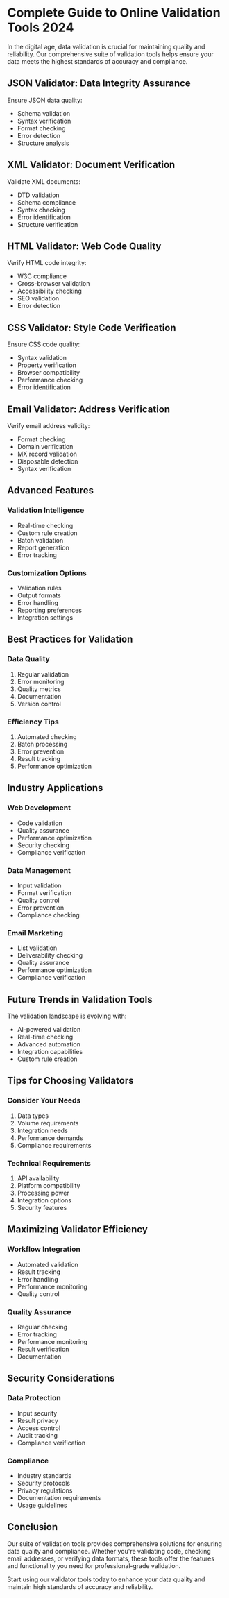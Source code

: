 # Complete Guide to Online Validation Tools 2024

In the digital age, data validation is crucial for maintaining quality and reliability. Our comprehensive suite of validation tools helps ensure your data meets the highest standards of accuracy and compliance.

## JSON Validator: Data Integrity Assurance

Ensure JSON data quality:

- Schema validation
- Syntax verification
- Format checking
- Error detection
- Structure analysis

## XML Validator: Document Verification

Validate XML documents:

- DTD validation
- Schema compliance
- Syntax checking
- Error identification
- Structure verification

## HTML Validator: Web Code Quality

Verify HTML code integrity:

- W3C compliance
- Cross-browser validation
- Accessibility checking
- SEO validation
- Error detection

## CSS Validator: Style Code Verification

Ensure CSS code quality:

- Syntax validation
- Property verification
- Browser compatibility
- Performance checking
- Error identification

## Email Validator: Address Verification

Verify email address validity:

- Format checking
- Domain verification
- MX record validation
- Disposable detection
- Syntax verification

## Advanced Features

### Validation Intelligence
- Real-time checking
- Custom rule creation
- Batch validation
- Report generation
- Error tracking

### Customization Options
- Validation rules
- Output formats
- Error handling
- Reporting preferences
- Integration settings

## Best Practices for Validation

### Data Quality
1. Regular validation
2. Error monitoring
3. Quality metrics
4. Documentation
5. Version control

### Efficiency Tips
1. Automated checking
2. Batch processing
3. Error prevention
4. Result tracking
5. Performance optimization

## Industry Applications

### Web Development
- Code validation
- Quality assurance
- Performance optimization
- Security checking
- Compliance verification

### Data Management
- Input validation
- Format verification
- Quality control
- Error prevention
- Compliance checking

### Email Marketing
- List validation
- Deliverability checking
- Quality assurance
- Performance optimization
- Compliance verification

## Future Trends in Validation Tools

The validation landscape is evolving with:

- AI-powered validation
- Real-time checking
- Advanced automation
- Integration capabilities
- Custom rule creation

## Tips for Choosing Validators

### Consider Your Needs
1. Data types
2. Volume requirements
3. Integration needs
4. Performance demands
5. Compliance requirements

### Technical Requirements
1. API availability
2. Platform compatibility
3. Processing power
4. Integration options
5. Security features

## Maximizing Validator Efficiency

### Workflow Integration
- Automated validation
- Result tracking
- Error handling
- Performance monitoring
- Quality control

### Quality Assurance
- Regular checking
- Error tracking
- Performance monitoring
- Result verification
- Documentation

## Security Considerations

### Data Protection
- Input security
- Result privacy
- Access control
- Audit tracking
- Compliance verification

### Compliance
- Industry standards
- Security protocols
- Privacy regulations
- Documentation requirements
- Usage guidelines

## Conclusion

Our suite of validation tools provides comprehensive solutions for ensuring data quality and compliance. Whether you're validating code, checking email addresses, or verifying data formats, these tools offer the features and functionality you need for professional-grade validation.

Start using our validator tools today to enhance your data quality and maintain high standards of accuracy and reliability.